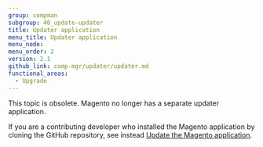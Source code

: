 ```yaml
---
group: compman
subgroup: 40_update-updater
title: Updater application
menu_title: Updater application
menu_node:
menu_order: 2
version: 2.1
github_link: comp-mgr/updater/updater.md
functional_areas:
  - Upgrade
---
```


This topic is obsolete. Magento no longer has a separate updater application.

If you are a contributing developer who installed the Magento application by cloning the GitHub repository, see instead [Update the Magento application]({{page.baseurl}}/install-gde/install/cli/dev_update-magento.html).
